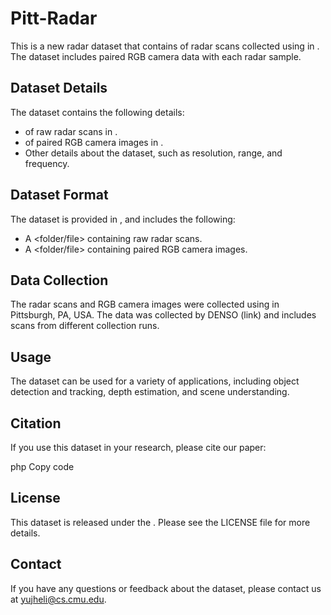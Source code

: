 # Pitt-Radar

This is a new radar dataset that contains <number> of radar scans collected using <sensor name> in <location>. The dataset includes paired RGB camera data with each radar sample.

## Dataset Details
The dataset contains the following details:

- <Number> of raw radar scans in <format>.
- <Number> of paired RGB camera images in <format>.
- Other details about the dataset, such as resolution, range, and frequency.

## Dataset Format
The dataset is provided in <format>, and includes the following:

- A <folder/file> containing raw radar scans.
- A <folder/file> containing paired RGB camera images.

## Data Collection
The radar scans and RGB camera images were collected using <sensor name> in Pittsburgh, PA, USA. The data was collected by DENSO (link) and includes scans from <number> different collection runs.

## Usage
The dataset can be used for a variety of applications, including object detection and tracking, depth estimation, and scene understanding.

## Citation
If you use this dataset in your research, please cite our paper:

php
Copy code
<Insert citation here>

## License
This dataset is released under the <license name>. Please see the LICENSE file for more details.

## Contact
If you have any questions or feedback about the dataset, please contact us at yujheli@cs.cmu.edu.